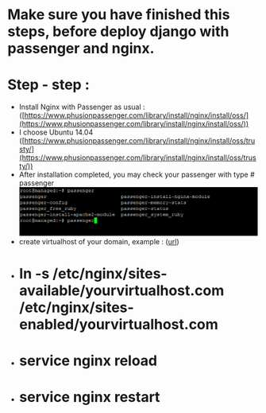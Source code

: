 # Make sure you have finished this steps, before deploy django with passenger and nginx.

# Step - step :

- Install Nginx with Passenger as usual  : 
([https://www.phusionpassenger.com/library/install/nginx/install/oss/](https://www.phusionpassenger.com/library/install/nginx/install/oss/))
- I choose Ubuntu 14.04
([https://www.phusionpassenger.com/library/install/nginx/install/oss/trusty/](https://www.phusionpassenger.com/library/install/nginx/install/oss/trusty/))
- After installation completed, you may check your passenger with type # passenger
![check passenger](passenger-check.png "Check your passenger")
- create virtualhost of your domain, example : ([url](https://github.com/ariq01/django-passenger-nginx/blob/master/nginx/sites-available/djangodemo.riqnaufal.com))
- # ln -s /etc/nginx/sites-available/yourvirtualhost.com /etc/nginx/sites-enabled/yourvirtualhost.com
- # service nginx reload
- # service nginx restart
